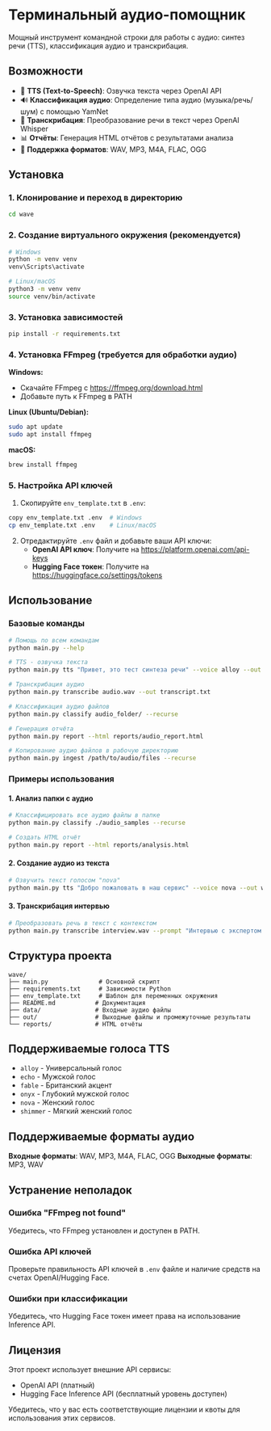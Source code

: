 # Терминальный аудио-помощник

Мощный инструмент командной строки для работы с аудио: синтез речи (TTS), классификация аудио и транскрибация.

## Возможности

- 🎤 **TTS (Text-to-Speech)**: Озвучка текста через OpenAI API
- 🔊 **Классификация аудио**: Определение типа аудио (музыка/речь/шум) с помощью YamNet
- 📝 **Транскрибация**: Преобразование речи в текст через OpenAI Whisper
- 📊 **Отчёты**: Генерация HTML отчётов с результатами анализа
- 🎵 **Поддержка форматов**: WAV, MP3, M4A, FLAC, OGG

## Установка

### 1. Клонирование и переход в директорию
```bash
cd wave
```

### 2. Создание виртуального окружения (рекомендуется)
```bash
# Windows
python -m venv venv
venv\Scripts\activate

# Linux/macOS
python3 -m venv venv
source venv/bin/activate
```

### 3. Установка зависимостей
```bash
pip install -r requirements.txt
```

### 4. Установка FFmpeg (требуется для обработки аудио)
**Windows:**
- Скачайте FFmpeg с https://ffmpeg.org/download.html
- Добавьте путь к FFmpeg в PATH

**Linux (Ubuntu/Debian):**
```bash
sudo apt update
sudo apt install ffmpeg
```

**macOS:**
```bash
brew install ffmpeg
```

### 5. Настройка API ключей
1. Скопируйте `env_template.txt` в `.env`:
```bash
copy env_template.txt .env  # Windows
cp env_template.txt .env    # Linux/macOS
```

2. Отредактируйте `.env` файл и добавьте ваши API ключи:
   - **OpenAI API ключ**: Получите на https://platform.openai.com/api-keys
   - **Hugging Face токен**: Получите на https://huggingface.co/settings/tokens

## Использование

### Базовые команды

```bash
# Помощь по всем командам
python main.py --help

# TTS - озвучка текста
python main.py tts "Привет, это тест синтеза речи" --voice alloy --out output.mp3

# Транскрибация аудио
python main.py transcribe audio.wav --out transcript.txt

# Классификация аудио файлов
python main.py classify audio_folder/ --recurse

# Генерация отчёта
python main.py report --html reports/audio_report.html

# Копирование аудио файлов в рабочую директорию
python main.py ingest /path/to/audio/files --recurse
```

### Примеры использования

#### 1. Анализ папки с аудио
```bash
# Классифицировать все аудио файлы в папке
python main.py classify ./audio_samples --recurse

# Создать HTML отчёт
python main.py report --html reports/analysis.html
```

#### 2. Создание аудио из текста
```bash
# Озвучить текст голосом "nova"
python main.py tts "Добро пожаловать в наш сервис" --voice nova --out welcome.mp3
```

#### 3. Транскрибация интервью
```bash
# Преобразовать речь в текст с контекстом
python main.py transcribe interview.wav --prompt "Интервью с экспертом по AI" --out interview.txt
```

## Структура проекта

```
wave/
├── main.py              # Основной скрипт
├── requirements.txt     # Зависимости Python
├── env_template.txt     # Шаблон для переменных окружения
├── README.md           # Документация
├── data/               # Входные аудио файлы
├── out/                # Выходные файлы и промежуточные результаты
└── reports/            # HTML отчёты
```

## Поддерживаемые голоса TTS

- `alloy` - Универсальный голос
- `echo` - Мужской голос
- `fable` - Британский акцент
- `onyx` - Глубокий мужской голос
- `nova` - Женский голос
- `shimmer` - Мягкий женский голос

## Поддерживаемые форматы аудио

**Входные форматы**: WAV, MP3, M4A, FLAC, OGG
**Выходные форматы**: MP3, WAV

## Устранение неполадок

### Ошибка "FFmpeg not found"
Убедитесь, что FFmpeg установлен и доступен в PATH.

### Ошибка API ключей
Проверьте правильность API ключей в `.env` файле и наличие средств на счетах OpenAI/Hugging Face.

### Ошибки при классификации
Убедитесь, что Hugging Face токен имеет права на использование Inference API.

## Лицензия

Этот проект использует внешние API сервисы:
- OpenAI API (платный)
- Hugging Face Inference API (бесплатный уровень доступен)

Убедитесь, что у вас есть соответствующие лицензии и квоты для использования этих сервисов.
